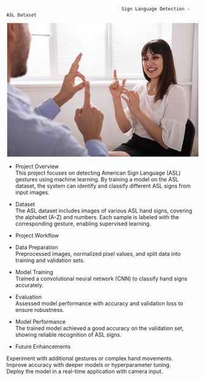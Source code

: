                                               Sign Language Detection - ASL Dataset
<p align="center">
    <img src="https://github.com/Sofiyashaw/Capstone2/blob/main/sign-language.jpg" alt="Logo" width="500" height="350"/>
</p> 
<p align="center">

- Project Overview <br>
This project focuses on detecting American Sign Language (ASL) gestures using machine learning. By training a model on the ASL dataset, the system can identify and classify different ASL signs from input images.

- Dataset  <br>
The ASL dataset includes images of various ASL hand signs, covering the alphabet (A-Z) and numbers. Each sample is labeled with the corresponding gesture, enabling supervised learning.

- Project Workflow  <br>

- Data Preparation <br>
Preprocessed images, normalized pixel values, and split data into training and validation sets.
- Model Training  <br>
Trained a convolutional neural network (CNN) to classify hand signs accurately.
- Evaluation  <br>
Assessed model performance with accuracy and validation loss to ensure robustness.
- Model Performance  <br>
The trained model achieved a good accuracy on the validation set, showing reliable recognition of ASL signs.

- Future Enhancements  <br>

Experiment with additional gestures or complex hand movements.  <br>
Improve accuracy with deeper models or hyperparameter tuning.  <br>
Deploy the model in a real-time application with camera input.  <br>
